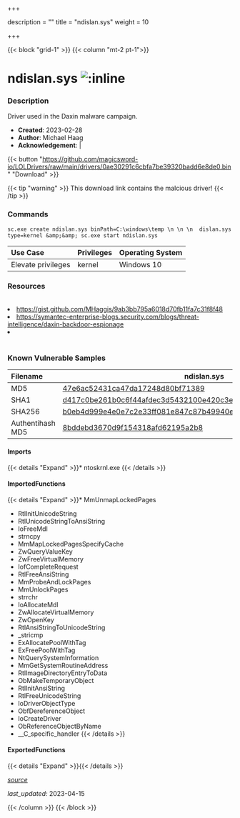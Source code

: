 +++

description = ""
title = "ndislan.sys"
weight = 10

+++


{{< block "grid-1" >}}
{{< column "mt-2 pt-1">}}


# ndislan.sys ![:inline](/images/twitter_verified.png) 


### Description

Driver used in the Daxin malware campaign.

- **Created**: 2023-02-28
- **Author**: Michael Haag
- **Acknowledgement**:  | [](https://twitter.com/)


{{< button "https://github.com/magicsword-io/LOLDrivers/raw/main/drivers/0ae30291c6cbfa7be39320badd6e8de0.bin" "Download" >}}

{{< tip "warning" >}}
This download link contains the malcious driver!
{{< /tip >}}

### Commands

```
sc.exe create ndislan.sys binPath=C:\windows\temp \n \n \n  dislan.sys type=kernel &amp;&amp; sc.exe start ndislan.sys
```

| Use Case | Privileges | Operating System | 
|:---- | ---- | ---- |
| Elevate privileges | kernel | Windows 10 |

### Resources
<br>
<li><a href="https://gist.github.com/MHaggis/9ab3bb795a6018d70fb11fa7c31f8f48">https://gist.github.com/MHaggis/9ab3bb795a6018d70fb11fa7c31f8f48</a></li>
<li><a href="https://symantec-enterprise-blogs.security.com/blogs/threat-intelligence/daxin-backdoor-espionage">https://symantec-enterprise-blogs.security.com/blogs/threat-intelligence/daxin-backdoor-espionage</a></li>
<li><a href=""></a></li>
<br>

### Known Vulnerable Samples

| Filename | ndislan.sys |
|:---- | ---- | 
| MD5 | <a href="https://www.virustotal.com/gui/file/47e6ac52431ca47da17248d80bf71389">47e6ac52431ca47da17248d80bf71389</a> |
| SHA1 | <a href="https://www.virustotal.com/gui/file/d417c0be261b0c6f44afdec3d5432100e420c3ed">d417c0be261b0c6f44afdec3d5432100e420c3ed</a> |
| SHA256 | <a href="https://www.virustotal.com/gui/file/b0eb4d999e4e0e7c2e33ff081e847c87b49940eb24a9e0794c6aa9516832c427">b0eb4d999e4e0e7c2e33ff081e847c87b49940eb24a9e0794c6aa9516832c427</a> |
| Authentihash MD5 | <a href="https://www.virustotal.com/gui/search/authentihash%8bddebd3670d9f154318afd62195a2b8">8bddebd3670d9f154318afd62195a2b8</a> || Authentihash SHA1 | <a href="https://www.virustotal.com/gui/search/authentihash%7f57424f2ce7186e3a1951f3710f28d7ce9c8a96">7f57424f2ce7186e3a1951f3710f28d7ce9c8a96</a> || Authentihash SHA256 | <a href="https://www.virustotal.com/gui/search/authentihash%9345c3af554c06aa949492f1642a7a03404956d2952cca8a68658b62dccb0825">9345c3af554c06aa949492f1642a7a03404956d2952cca8a68658b62dccb0825</a> || Publisher | Anhua Xinda (Beijing) Technology Co., Ltd. || Signature | A,  , r, e, q, u, i, r, e, d,  , c, e, r, t, i, f, i, c, a, t, e,  , i, s,  , n, o, t,  , w, i, t, h, i, n,  , i, t, s,  , v, a, l, i, d, i, t, y,  , p, e, r, i, o, d,  , w, h, e, n,  , v, e, r, i, f, y, i, n, g,  , a, g, a, i, n, s, t,  , t, h, e,  , c, u, r, r, e, n, t,  , s, y, s, t, e, m,  , c, l, o, c, k,  , o, r,  , t, h, e,  , t, i, m, e, s, t, a, m, p,  , i, n,  , t, h, e,  , s, i, g, n, e, d,  , f, i, l, e, .   || Date | 4:49 PM 10/12/2012 || Company | Microsoft Corporation || Description | MS LAN Driver || Product | Microsoft® Windows® Operating System || OriginalFilename | ndislan.sys |
#### Imports
{{< details "Expand" >}}* ntoskrnl.exe
{{< /details >}}
#### ImportedFunctions
{{< details "Expand" >}}* MmUnmapLockedPages
* RtlInitUnicodeString
* RtlUnicodeStringToAnsiString
* IoFreeMdl
* strncpy
* MmMapLockedPagesSpecifyCache
* ZwQueryValueKey
* ZwFreeVirtualMemory
* IofCompleteRequest
* RtlFreeAnsiString
* MmProbeAndLockPages
* MmUnlockPages
* strrchr
* IoAllocateMdl
* ZwAllocateVirtualMemory
* ZwOpenKey
* RtlAnsiStringToUnicodeString
* _stricmp
* ExAllocatePoolWithTag
* ExFreePoolWithTag
* NtQuerySystemInformation
* MmGetSystemRoutineAddress
* RtlImageDirectoryEntryToData
* ObMakeTemporaryObject
* RtlInitAnsiString
* RtlFreeUnicodeString
* IoDriverObjectType
* ObfDereferenceObject
* IoCreateDriver
* ObReferenceObjectByName
* __C_specific_handler
{{< /details >}}
#### ExportedFunctions
{{< details "Expand" >}}{{< /details >}}



[*source*](https://github.com/magicsword-io/LOLDrivers/tree/main/yaml/ndislan.yaml)

*last_updated:* 2023-04-15








{{< /column >}}
{{< /block >}}
